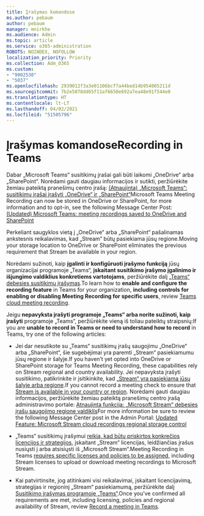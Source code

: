 ```yaml
---
title: Įrašymas komandose
ms.author: pebaum
author: pebaum
manager: mnirkhe
ms.audience: Admin
ms.topic: article
ms.service: o365-administration
ROBOTS: NOINDEX, NOFOLLOW
localization_priority: Priority
ms.collection: Adm_O365
ms.custom:
- "9002530"
- "5037"
ms.openlocfilehash: 2939012f3a3e01106bcf7a44bed14b954005211d
ms.sourcegitcommit: 7b2e5078dd65f11af6650e692a7ea48e91f544e0
ms.translationtype: HT
ms.contentlocale: lt-LT
ms.lasthandoff: 04/02/2021
ms.locfileid: "51505796"
---
```

# <a name="recording-in-teams"></a><span data-ttu-id="6f538-102">Įrašymas komandose</span><span class="sxs-lookup"><span data-stu-id="6f538-102">Recording in Teams</span></span>

<span data-ttu-id="6f538-103">Dabar „Microsoft Teams“ susitikimų įrašai gali būti laikomi „OneDrive“ arba „SharePoint“. Norėdami gauti daugiau informacijos ir sutikti, peržiūrėkite žemiau pateiktą pranešimų centro įrašą: [(Atnaujinta) „Microsoft Teams“: susitikimų įrašai įrašyti „OneDrive“ ir „SharePoint“](https://portal.microsoft.com/Adminportal/Home?ref=MessageCenter&id=MC222640)</span><span class="sxs-lookup"><span data-stu-id="6f538-103">Microsoft Teams Meeting Recording can now be stored in OneDrive or SharePoint, for more information and to opt-in, see the following Message Center Post: [(Updated) Microsoft Teams: meeting recordings saved to OneDrive and SharePoint](https://portal.microsoft.com/Adminportal/Home?ref=MessageCenter&id=MC222640)</span></span>

<span data-ttu-id="6f538-104">Perkeliant saugyklos vietą į „OneDrive“ arba „SharePoint“ pašalinamas ankstesnis reikalavimas, kad „Stream“ būtų pasiekiama jūsų regione.</span><span class="sxs-lookup"><span data-stu-id="6f538-104">Moving your storage location to OneDrive or SharePoint eliminates the previous requirement that Stream be available in your region.</span></span>

<span data-ttu-id="6f538-105">Norėdami sužinoti, kaip **įgalinti ir konfigūruoti įrašymo funkciją** jūsų organizacijai programoje „Teams“, **įskaitant susitikimo įrašymo įgalinimo ir išjungimo valdiklius konkretiems vartotojams**, peržiūrėkite dalį [„Teams“ debesies susitikimų įrašymas](https://docs.microsoft.com/microsoftteams/cloud-recording).</span><span class="sxs-lookup"><span data-stu-id="6f538-105">To learn how to **enable and configure the recording feature** in Teams for your organization, **including controls for enabling or disabling Meeting Recording for specific users**, review [Teams cloud meeting recording](https://docs.microsoft.com/microsoftteams/cloud-recording).</span></span>

<span data-ttu-id="6f538-106">Jeigu **nepavyksta įrašyti programoje „Teams“ arba norite sužinoti, kaip įrašyti** programoje „Teams“, peržiūrėkite vieną iš toliau pateiktų straipsnių:</span><span class="sxs-lookup"><span data-stu-id="6f538-106">If you are **unable to record in Teams or need to understand how to record** in Teams, try one of the following articles:</span></span>

- <span data-ttu-id="6f538-107">Jei dar nesutikote su „Teams“ susitikimų įrašų saugojimu „OneDrive“ arba „SharePoint“, šie sugebėjimai yra paremti „Stream“ pasiekiamumu jūsų regione ir šalyje.</span><span class="sxs-lookup"><span data-stu-id="6f538-107">If you haven’t yet opted into OneDrive or SharePoint storage for Teams Meeting Recording, these capabilities rely on Stream regional and country availability.</span></span> <span data-ttu-id="6f538-108">Jei nepavyksta įrašyti susitikimo, patikrinkite ir įsitikinkite, kad [„Stream“ yra pasiekiama jūsų šalyje arba regione](https://docs.microsoft.com/stream/faq#which-regions-does-microsoft-stream-host-my-data-in).</span><span class="sxs-lookup"><span data-stu-id="6f538-108">If you cannot record a meeting check to ensure that [Stream is available in your country or region](https://docs.microsoft.com/stream/faq#which-regions-does-microsoft-stream-host-my-data-in).</span></span> <span data-ttu-id="6f538-109">Norėdami gauti daugiau informacijos, peržiūrėkite žemiau pateiktą pranešimų centro įrašą administravimo portale: [Atnaujinta funkcija: „Microsoft Stream“ debesies įrašų saugojimo regione valdiklis](https://admin.microsoft.com/AdminPortal/Home#/MessageCenter?id=MC214327)</span><span class="sxs-lookup"><span data-stu-id="6f538-109">For more information be sure to review the following Message Center post in the Admin Portal: [Updated Feature: Microsoft Stream cloud recordings regional storage control](https://admin.microsoft.com/AdminPortal/Home#/MessageCenter?id=MC214327)</span></span>

- <span data-ttu-id="6f538-110">„Teams“ susitikimų įrašymui [reikia, kad būtų priskirtos konkrečios licencijos ir strategijos](https://docs.microsoft.com/microsoftteams/cloud-recording#prerequisites-for-teams-cloud-meeting-recording), įskaitant „Stream“ licencijas, leidžiančias įrašus nusiųsti į arba atsisiųsti iš „Microsoft Stream“.</span><span class="sxs-lookup"><span data-stu-id="6f538-110">Meeting Recording in Teams [requires specific licenses and policies to be assigned](https://docs.microsoft.com/microsoftteams/cloud-recording#prerequisites-for-teams-cloud-meeting-recording), including Stream licenses to upload or download meeting recordings to Microsoft Stream.</span></span>

- <span data-ttu-id="6f538-111">Kai patvirtinsite, jog atitinkami visi reikalavimai, įskaitant licencijavimą, strategijas ir regioninį „Stream“ pasiekiamumą, peržiūrėkite dalį [Susitikimo įrašymas programoje „Teams“](https://support.office.com/article/34dfbe7f-b07d-4a27-b4c6-de62f1348c24).</span><span class="sxs-lookup"><span data-stu-id="6f538-111">Once you’ve confirmed all requirements are met, including licensing, policies and regional availability of Stream, review [Record a meeting in Teams](https://support.office.com/article/34dfbe7f-b07d-4a27-b4c6-de62f1348c24).</span></span>
